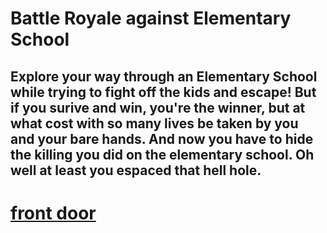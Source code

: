 # Battle Royale against Elementary School
## Explore your way through an Elementary School while trying to fight off the kids and escape! But if you surive and win, you're the winner, but at what cost with so many lives be taken by you and your bare hands. And now you have to hide the killing you did on the elementary school. Oh well at least you espaced that hell hole.



# [front door](../cafeteria)
